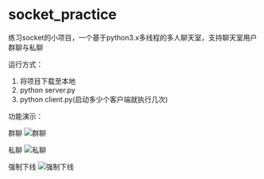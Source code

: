 # socket_practice
练习socket的小项目，一个基于python3.x多线程的多人聊天室，支持聊天室用户群聊与私聊

运行方式：
1. 将项目下载至本地
2. python server.py
3. python client.py(启动多少个客户端就执行几次)


功能演示：

群聊
![群聊](http://blog.misakamiko.com/practice_socket.png)

私聊
![私聊](http://blog.misakamiko.com/private_message.png)

强制下线
![强制下线](http://blog.misakamiko.com/log_out.png)

